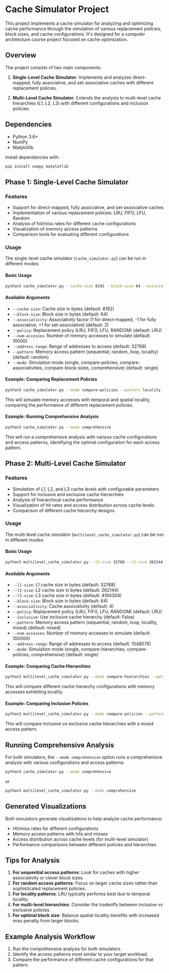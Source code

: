 # Cache Simulator Project

This project implements a cache simulator for analyzing and optimizing cache performance through the simulation of various replacement policies, block sizes, and cache configurations. It's designed for a computer architecture course project focused on cache optimization.

## Overview

The project consists of two main components:

1. **Single-Level Cache Simulator**: Implements and analyzes direct-mapped, fully associative, and set-associative caches with different replacement policies.

2. **Multi-Level Cache Simulator**: Extends the analysis to multi-level cache hierarchies (L1, L2, L3) with different configurations and inclusion policies.

## Dependencies

- Python 3.6+
- NumPy
- Matplotlib

Install dependencies with:
```bash
pip install numpy matplotlib
```

## Phase 1: Single-Level Cache Simulator

### Features

- Support for direct-mapped, fully associative, and set-associative caches
- Implementation of various replacement policies: LRU, FIFO, LFU, Random
- Analysis of hit/miss rates for different cache configurations
- Visualization of memory access patterns
- Comparison tools for evaluating different configurations

### Usage

The single-level cache simulator (`cache_simulator.py`) can be run in different modes:

#### Basic Usage

```bash
python3 cache_simulator.py --cache-size 8192 --block-size 64 --associativity 2 --policy LRU
```

#### Available Arguments

- `--cache-size`: Cache size in bytes (default: 8192)
- `--block-size`: Block size in bytes (default: 64)
- `--associativity`: Associativity factor (1 for direct-mapped, -1 for fully associative, >1 for set-associative) (default: 2)
- `--policy`: Replacement policy (LRU, FIFO, LFU, RANDOM) (default: LRU)
- `--num-accesses`: Number of memory accesses to simulate (default: 10000)
- `--address-range`: Range of addresses to access (default: 32768)
- `--pattern`: Memory access pattern (sequential, random, loop, locality) (default: random)
- `--mode`: Simulation mode (single, compare-policies, compare-associativities, compare-block-sizes, comprehensive) (default: single)

#### Example: Comparing Replacement Policies

```bash
python3 cache_simulator.py --mode compare-policies --pattern locality
```

This will simulate memory accesses with temporal and spatial locality, comparing the performance of different replacement policies.

#### Example: Running Comprehensive Analysis

```bash
python3 cache_simulator.py --mode comprehensive
```

This will run a comprehensive analysis with various cache configurations and access patterns, identifying the optimal configuration for each access pattern.

## Phase 2: Multi-Level Cache Simulator

### Features

- Simulation of L1, L2, and L3 cache levels with configurable parameters
- Support for inclusive and exclusive cache hierarchies
- Analysis of hierarchical cache performance
- Visualization of hit rates and access distribution across cache levels
- Comparison of different cache hierarchy designs

### Usage

The multi-level cache simulator (`multilevel_cache_simulator.py`) can be run in different modes:

#### Basic Usage

```bash
python3 multilevel_cache_simulator.py --l1-size 32768 --l2-size 262144 --l3-size 4194304 --block-size 64 --associativity 4 --policy LRU
```

#### Available Arguments

- `--l1-size`: L1 cache size in bytes (default: 32768)
- `--l2-size`: L2 cache size in bytes (default: 262144)
- `--l3-size`: L3 cache size in bytes (default: 4194304)
- `--block-size`: Block size in bytes (default: 64)
- `--associativity`: Cache associativity (default: 4)
- `--policy`: Replacement policy (LRU, FIFO, LFU, RANDOM) (default: LRU)
- `--inclusive`: Use inclusive cache hierarchy (default: False)
- `--pattern`: Memory access pattern (sequential, random, loop, locality, mixed) (default: mixed)
- `--num-accesses`: Number of memory accesses to simulate (default: 100000)
- `--address-range`: Range of addresses to access (default: 1048576)
- `--mode`: Simulation mode (single, compare-hierarchies, compare-policies, comprehensive) (default: single)

#### Example: Comparing Cache Hierarchies

```bash
python3 multilevel_cache_simulator.py --mode compare-hierarchies --pattern locality
```

This will compare different cache hierarchy configurations with memory accesses exhibiting locality.

#### Example: Comparing Inclusion Policies

```bash
python3 multilevel_cache_simulator.py --mode compare-policies --pattern mixed
```

This will compare inclusive vs exclusive cache hierarchies with a mixed access pattern.

## Running Comprehensive Analysis

For both simulators, the `--mode comprehensive` option runs a comprehensive analysis with various configurations and access patterns:

```bash
python3 cache_simulator.py --mode comprehensive
```

or

```bash
python3 multilevel_cache_simulator.py --mode comprehensive
```

## Generated Visualizations

Both simulators generate visualizations to help analyze cache performance:

- Hit/miss rates for different configurations
- Memory access patterns with hits and misses
- Access distribution across cache levels (for multi-level simulator)
- Performance comparisons between different policies and hierarchies

## Tips for Analysis

1. **For sequential access patterns**: Look for caches with higher associativity or clever block sizes.
2. **For random access patterns**: Focus on larger cache sizes rather than sophisticated replacement policies.
3. **For locality patterns**: LRU typically performs best due to temporal locality.
4. **For multi-level hierarchies**: Consider the tradeoffs between inclusive vs exclusive policies.
5. **For optimal block size**: Balance spatial locality benefits with increased miss penalty from larger blocks.

## Example Analysis Workflow

1. Run the comprehensive analysis for both simulators.
2. Identify the access patterns most similar to your target workload.
3. Compare the performance of different cache configurations for that pattern.